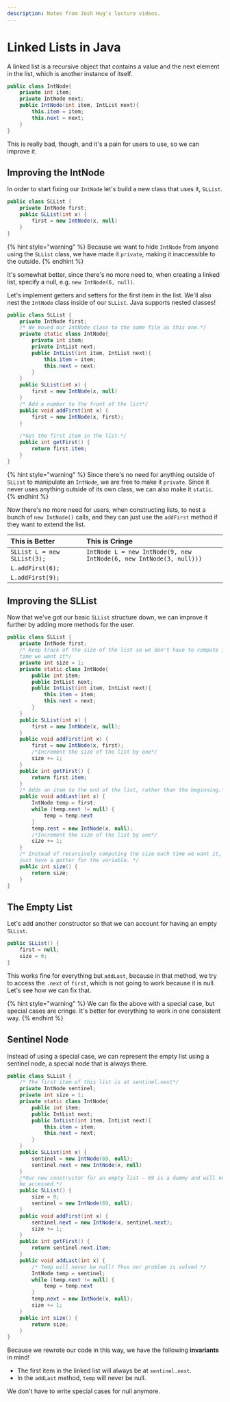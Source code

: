 ```yaml
---
description: Notes from Josh Hug's lecture videos.
---
```


# Linked Lists in Java

A linked list is a  recursive object that contains a value and the next element in the list, which is another instance of itself.

```java
public class IntNode{
    private int item;
    private IntNode next;
    public IntNode(int item, IntList next){
        this.item = item;
        this.next = next;
    }
}
```

This is really bad, though, and it's a pain for users to use, so we can improve it.

## Improving the IntNode

In order to start fixing our `IntNode` let's build a new class that uses it, `SLList`. 

```java
public class SLList {
    private IntNode first;
    public SLList(int x) {
        first = new IntNode(x, null)
    }
}
```

{% hint style="warning" %}
Because we want to hide `IntNode` from anyone using the `SLList` class, we have made it `private`, making it inaccessible to the outside.
{% endhint %}

It's somewhat better, since there's no more need to, when creating a linked list, specify a null, e.g. `new IntNode(6, null)`.

Let's implement getters and setters for the first item in the list. We'll also nest the `IntNode` class inside of our `SLList`. Java supports nested classes!

```java
public class SLList {
    private IntNode first;
    /* We moved our IntNode class to the same file as this one.*/
    private static class IntNode{
        private int item;
        private IntList next;
        public IntList(int item, IntList next){
            this.item = item;
            this.next = next;
        }
    }
    public SLList(int x) {
        first = new IntNode(x, null)
    }
    /* Add a number to the front of the list*/
    public void addFirst(int x) {
        first = new IntNode(x, first);
    }
    
    /*Get the first item in the list.*/
    public int getFirst() {
        return first.item;
    }
}
```

{% hint style="warning" %}
Since there's no need for anything outside of `SLList` to manipulate an `IntNode`, we are free to make it `private`. Since it never uses anything outside of its own class, we can also make it `static`.
{% endhint %}

Now there's no more need for users, when constructing lists, to nest a bunch of `new IntNode()` calls, and they can just use the `addFirst` method if they want to extend the list.

| This is Better | This is Cringe |
| :--- | :--- |
| `SLList L = new SLList(3);` | `IntNode L = new IntNode(9, new IntNode(6, new IntNode(3, null)))` |
| `L.addFirst(6);` |  |
| `L.addFirst(9);` |  |

## Improving the SLList

Now that we've got our basic `SLList` structure down, we can improve it further by adding more methods for the user. 

```java
public class SLList {
    private IntNode first;
    /* Keep track of the size of the list so we don't have to compute it each
    time we want it*/
    private int size = 1;
    private static class IntNode{
        public int item;
        public IntList next;
        public IntList(int item, IntList next){
            this.item = item;
            this.next = next;
        }
    }
    public SLList(int x) {
        first = new IntNode(x, null);
    }
    public void addFirst(int x) {
        first = new IntNode(x, first);
        /*Increment the size of the list by one*/
        size += 1;
    }
    public int getFirst() {
        return first.item;
    }
    /* Adds an item to the end of the list, rather than the beginning.*/
    public void addLast(int x) {
        IntNode temp = first;
        while (temp.next != null) {
            temp = temp.next
        }
        temp.rest = new IntNode(x, null);
        /*Increment the size of the list by one*/
        size += 1;
    }
    /* Instead of recursively computing the size each time we want it, we
    just have a getter for the variable. */
    public int size() {
        return size;
    }
}
```

## The Empty List

Let's add another constructor so that we can account for having an empty `SLList`.

```java
public SLList() {
    first = null;
    size = 0;
}
```

This works fine for everything but ```addLast```, because in that method, we try to access the `.next` of `first`, which is not going to work because it is null. Let's see how we can fix that.

{% hint style="warning" %}
We can fix the above with a special case, but special cases are cringe. It's better for everything to work in one consistent way.
{% endhint %}

## Sentinel Node

Instead of using a special case, we can represent the empty list using a sentinel node, a special node that is always there.

```java
public class SLList {
    /* The first item of this list is at sentinel.next*/
    private IntNode sentinel;
    private int size = 1;
    private static class IntNode{
        public int item;
        public IntList next;
        public IntList(int item, IntList next){
            this.item = item;
            this.next = next;
        }
    }
    public SLList(int x) {
        sentinel = new IntNode(69, null);
        sentinel.next = new IntNode(x, null)
    }
    /*Our new constructor for an empty list — 69 is a dummy and will never
    be accessed.*/
    public SLList() {
        size = 0;
        sentinel = new IntNode(69, null);
    }
    public void addFirst(int x) {
        sentinel.next = new IntNode(x, sentinel.next);
        size += 1;
    }
    public int getFirst() {
        return sentinel.next.item;
    }
    public void addLast(int x) {
        /* Temp will never be null! Thus our problem is solved */
        IntNode temp = sentinel;
        while (temp.next != null) {
            temp = temp.next
        }
        temp.next = new IntNode(x, null);
        size += 1;
    }
    public int size() {
        return size;
    }
}
```

Because we rewrote our code in this way, we have the following **invariants** in mind!

* The first item in the linked list will always be at `sentinel.next`.
* In the `addLast` method, `temp` will never be null.

We don't have to write special cases for null anymore.

